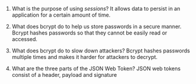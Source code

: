 <!-- Answers to the Short Answer Essay Questions go here -->

1. What is the purpose of using _sessions_?
    It allows data to persist in an application for a certain amount of time.

2. What does bcrypt do to help us store passwords in a secure manner.
    Bcrypt hashes passwords so that they cannot be easily read or accessed.

3. What does bcrypt do to slow down attackers?
    Bcrypt hashes passwords multiple times and makes it harder for attackers
    to decrypt.

4. What are the three parts of the JSON Web Token?
    JSON web tokens consist of a header, payload and signature